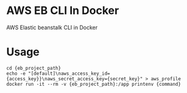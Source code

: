 # AWS EB CLI In Docker
AWS Elastic beanstalk CLI in Docker

# Usage
```shell script
cd {eb_project_path}
echo -e "[default]\naws_access_key_id={access_key}}\naws_secret_access_key={secret_key}" > aws_profile
docker run -it --rm -v {eb_project_path}:/app printenv {command}
```

